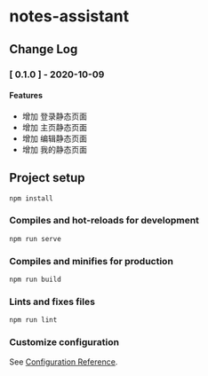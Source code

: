 # notes-assistant

## Change Log

### [ 0.1.0 ] - 2020-10-09

#### Features

* 增加 登录静态页面
* 增加 主页静态页面
* 增加 编辑静态页面
* 增加 我的静态页面

## Project setup
```
npm install
```

### Compiles and hot-reloads for development
```
npm run serve
```

### Compiles and minifies for production
```
npm run build
```

### Lints and fixes files
```
npm run lint
```

### Customize configuration
See [Configuration Reference](https://cli.vuejs.org/config/).
